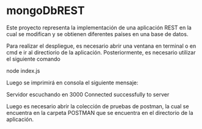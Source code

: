 # mongoDbREST
Este proyecto representa la implementación de una aplicación REST en la cual se modifican y se obtienen diferentes países en una base de datos.

Para realizar el despliegue, es necesario abrir una ventana en terminal o en cmd e ir al directiorio de la aplicación. Posteriormente, es necesario utilizar el siguiente comando

node index.js

Luego se imprimirá en consola el siguiente mensaje: 

Servidor escuchando en  3000
Connected successfully to server

Luego es necesario abrir la colección de pruebas de postman, la cual se encuentra en la carpeta POSTMAN que se encuentra en el directorio de la aplicación.
